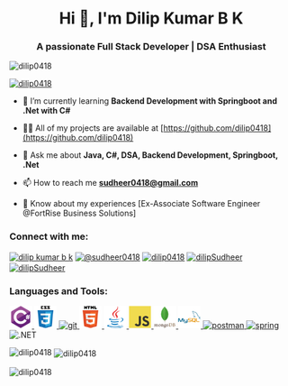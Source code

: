 <h1 align="center">Hi 👋, I'm Dilip Kumar B K</h1>
<h3 align="center">A passionate Full Stack Developer | DSA Enthusiast </h3>

<p align="left"> <img src="https://komarev.com/ghpvc/?username=dilip0418&label=Profile%20views&color=0e75b6&style=flat" alt="dilip0418" /> </p>

<p align="left"> <a href="https://github.com/ryo-ma/github-profile-trophy"><img src="https://github-profile-trophy.vercel.app/?username=dilip0418" alt="dilip0418" /></a> </p>

- 🌱 I’m currently learning **Backend Development with Springboot and .Net with C#**

- 👨‍💻 All of my projects are available at [https://github.com/dilip0418](https://github.com/dilip0418)

- 💬 Ask me about **Java, C#, DSA, Backend Development, Springboot, .Net**

- 📫 How to reach me **sudheer0418@gmail.com**

- 📄 Know about my experiences [Ex-Associate Software Engineer @FortRise Business Solutions]

<h3 align="left">Connect with me:</h3>
<p align="left">
<a href="https://linkedin.com/in/dilip kumar b k" target="blank"><img align="center" src="https://raw.githubusercontent.com/rahuldkjain/github-profile-readme-generator/master/src/images/icons/Social/linked-in-alt.svg" alt="dilip kumar b k" height="30" width="40" /></a>
<a href="https://www.hackerrank.com/@sudheer0418" target="blank"><img align="center" src="https://raw.githubusercontent.com/rahuldkjain/github-profile-readme-generator/master/src/images/icons/Social/hackerrank.svg" alt="@sudheer0418" height="30" width="40" /></a>
<a href="https://www.leetcode.com/dilip0418" target="blank"><img align="center" src="https://raw.githubusercontent.com/rahuldkjain/github-profile-readme-generator/master/src/images/icons/Social/leet-code.svg" alt="dilip0418" height="30" width="40" /></a>
  <a href="https://www.naukri.com/code360/profile/b08976cd-3f7e-4f06-b9ce-6eb5130b1c6c" target="_blank"><img align="center" src="https://www.codingninjas.com/assets-landing/images/CNLOGO.svg" alt="dilipSudheer" height="30" width="40"/></a>
  <a href="https://www.geeksforgeeks.org/user/sudheer0418/?utm_source=geeksforgeeks&utm_medium=my_profile&utm_campaign=auth_user" target="_blank"><img align="center" src="https://media.geeksforgeeks.org/gfg-gg-logo.svg" alt="dilipSudheer" height="30" width="40"/></a>
</p>

<h3 align="left">Languages and Tools:</h3>
<p align="left"> <a href="https://www.w3schools.com/cs/" target="_blank" rel="noreferrer"> <img src="https://raw.githubusercontent.com/devicons/devicon/master/icons/csharp/csharp-original.svg" alt="csharp" width="40" height="40"/> </a> <a href="https://www.w3schools.com/css/" target="_blank" rel="noreferrer"> <img src="https://raw.githubusercontent.com/devicons/devicon/master/icons/css3/css3-original-wordmark.svg" alt="css3" width="40" height="40"/> </a> <a href="https://git-scm.com/" target="_blank" rel="noreferrer"> <img src="https://www.vectorlogo.zone/logos/git-scm/git-scm-icon.svg" alt="git" width="40" height="40"/> </a> <a href="https://www.w3.org/html/" target="_blank" rel="noreferrer"> <img src="https://raw.githubusercontent.com/devicons/devicon/master/icons/html5/html5-original-wordmark.svg" alt="html5" width="40" height="40"/> </a> <a href="https://www.java.com" target="_blank" rel="noreferrer"> <img src="https://raw.githubusercontent.com/devicons/devicon/master/icons/java/java-original.svg" alt="java" width="40" height="40"/> </a> <a href="https://developer.mozilla.org/en-US/docs/Web/JavaScript" target="_blank" rel="noreferrer"> <img src="https://raw.githubusercontent.com/devicons/devicon/master/icons/javascript/javascript-original.svg" alt="javascript" width="40" height="40"/> </a> <a href="https://www.mongodb.com/" target="_blank" rel="noreferrer"> <img src="https://raw.githubusercontent.com/devicons/devicon/master/icons/mongodb/mongodb-original-wordmark.svg" alt="mongodb" width="40" height="40"/> </a> <a href="https://www.mysql.com/" target="_blank" rel="noreferrer"> <img src="https://raw.githubusercontent.com/devicons/devicon/master/icons/mysql/mysql-original-wordmark.svg" alt="mysql" width="40" height="40"/> </a> <a href="https://postman.com" target="_blank" rel="noreferrer"> <img src="https://www.vectorlogo.zone/logos/getpostman/getpostman-icon.svg" alt="postman" width="40" height="40"/> </a> <a href="https://spring.io/" target="_blank" rel="noreferrer"> <img src="https://www.vectorlogo.zone/logos/springio/springio-icon.svg" alt="spring" width="40" height="40"/> </a> <img src="https://www.vectorlogo.zone/logos/dotnet/dotnet-icon.svg" alt=".NET" width="40" height="40"/> </p>

<p><img align="left" src="https://github-readme-stats.vercel.app/api/top-langs?username=dilip0418&show_icons=true&locale=en&layout=compact" alt="dilip0418" /></p>

<p>&nbsp;<img align="center" src="https://github-readme-stats.vercel.app/api?username=dilip0418&show_icons=true&locale=en" alt="dilip0418" /></p>

<p><img align="center" src="https://github-readme-streak-stats.herokuapp.com/?user=dilip0418&" alt="dilip0418" /></p>
